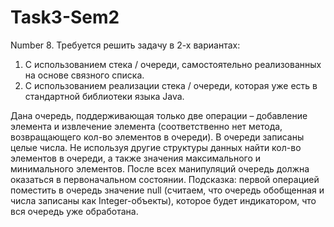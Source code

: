 # Task3-Sem2
Number 8.
Требуется решить задачу в 2-х вариантах:

1. С использованием стека / очереди, самостоятельно реализованных на основе связного списка.
2. С использованием реализации стека / очереди, которая уже есть в стандартной библиотеки языка Java.

Дана очередь, поддерживающая только две операции – добавление элемента и извлечение элемента (соответственно нет метода, возвращающего кол-во элементов в очереди). В очереди записаны целые числа. Не используя другие структуры данных найти кол-во элементов в очереди, а также значения максимального и минимального элементов. После всех манипуляций очередь должна оказаться в первоначальном состоянии. Подсказка: первой операцией поместить в очередь значение null (считаем, что очередь обобщенная и числа записаны как Integer-объекты), которое будет индикатором, что вся очередь уже обработана.
